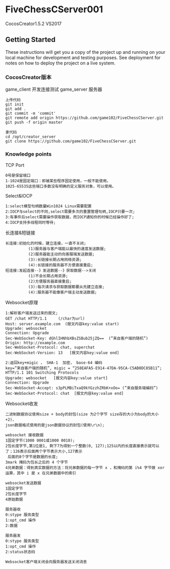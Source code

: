 # FiveChessCServer001

CocosCreator1.5.2 VS2017

## Getting Started

These instructions will get you a copy of the project up and running on your local machine for development and testing purposes. See deployment for notes on how to deploy the project on a live system.

### CocosCreator版本

game_client 开发连接测试
game_server 服务器

```
上传代码
git init
git add .
git commit -m 'commit'
git remote add origin https://github.com/game102/FiveChessCServer.git
git push -f origin master

拿代码
cd /opt/creator_server
git clone https://github.com/game102/FiveChessCServer.git
```

### Knowledge points
TCP Port
```
0号是保留端口
1-1024是固定端口：即被某些程序固定使用，一般不能使用。
1025-65535这些端口多数没有明确的定义服务对象，可以使用。
```
Select&IOCP
```
1:select模型句柄数量Win1024 Linux需要配置
2:IOCP与select的不同,select需要多次的重置管理句柄,IOCP只要一次;
3:有事件后select需要操作获取数据，而IOCP通知你的时候已经操作好了;
4:IOCP支持多线程同时等待;
```
长连接&短链接
```
长连接:初始化的时候，建立连接，一直不关闭;
          (1)服务器与客户端能以最快的速度发送数据;
          (2)服务器能主动的向客服端发送数据;
          (3):长链接长期占用网络资源;
          (4):长链接的服务器不方便直接重启;
短连接:发起连接--》发送数据--》获取数据-->关闭
          (1)不会长期占用资源;
          (2)方便服务器直接重启;
          (3):每次请求与获取数据都要从先建立连接;
          (4):服务器不能像客户端主动发送数据;
```
Websocket原理
```
1:解析客户端发送过来的报文;
GET /chat HTTP/1.1     (/char为url)
Host: server.example.com  (报文内容key:value start)
Upgrade: websocket
Connection: Upgrade
Sec-WebSocket-Key: dGhlIHNhbXBsZSBub25jZQ==  (”来自客户端的随机”)
Origin: http://example.com
Sec-WebSocket-Protocol: chat, superchat
Sec-WebSocket-Version: 13   [报文内容key:value end]

2:返回key+migic ， SHA-1  加密， base-64 编码
key=”来自客户端的随机”, migic = “258EAFA5-E914-47DA-95CA-C5AB0DC85B11”;
HTTP/1.1 101 Switching Protocols
Upgrade: websocket   [报文内容key:value start]
Connection: Upgrade
Sec-WebSocket-Accept: s3pPLMBiTxaQ9kYGzzhZRbK+xOo= (”来自服务端编码”)
Sec-WebSocket-Protocol: chat  [报文内容key:value end]
```
Websocket收发
```
二进制数据协议使用size + body的封包(size 为2个字节 size存的大小为body的大小+2)，
json数据格式使用的是json数据协议的封包(使用\r\n);

websocket 接收数据
1固定字节(1000 0001或1000 0010);
2包长度字节,第1位是1, 剩下7为得到一个整数(0, 127);125以内的长度直接表示就可以了；126表示后面两个字节表示大小,127表示
 后面的8个字节是数据的长度;
3mark 掩码为包长之后的 4 个字节
4兄弟数据：得到真实数据的方法：将兄弟数据的每一字节 x ，和掩码的第 i%4 字节做 xor 运算，其中 i 是 x 在兄弟数据中的索引

websocket发送数据
1固定字节
2包长度字节
4原始数据

服务器收
0:stype 服务类型
1:opt_cmd 操作
2:数据

服务器发
0:stype 服务类型
1:opt_cmd 操作
2:status状态码

Websocket客户端关闭会向服务器发送关闭消息
```

